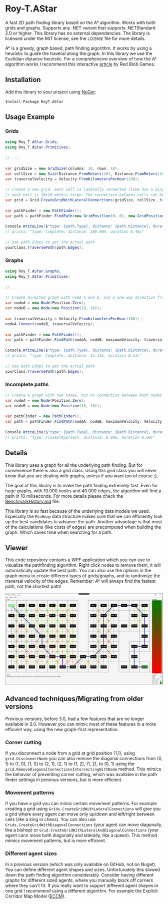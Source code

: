 # Roy-T.AStar
A fast 2D path finding library based on the A* algorithm. Works with both grids and graphs. Supports any .NET variant that supports .NETStandard 2.0 or higher. This library has no external dependencies. The library is licensed under the MIT license, see the `LICENSE` file for more details.

A* is a greedy, graph based, path finding algorithm. It works by using a heuristic to guide the traveral along the graph. In this library we use the Euclidian distance heuristic. For a comprehensive overview of how the A* algorithm works I recommend this interactive [article](https://www.redblobgames.com/pathfinding/a-star/introduction.html) by Red Blob Games.

## Installation
Add this library to your project using [NuGet](https://www.nuget.org/packages/RoyT.AStar/):

```
Install-Package RoyT.AStar
```

## Usage Example
### Grids
```csharp
using Roy_T.AStar.Grids;
using Roy_T.AStar.Primitives;

// ....

var gridSize = new GridSize(columns: 10, rows: 10);
var cellSize = new Size(Distance.FromMeters(10), Distance.FromMeters(10));
var traversalVelocity = Velocity.FromKilometersPerHour(100);

// Create a new grid, each cell is laterally connected (like how a king moves over a chess board, other options are available)
// each cell is 10x10 meters large. The connection between cells can be traversed at 100KM/h.
var grid = Grid.CreateGridWithLateralConnections(gridSize, cellSize, traversalVelocity);

var pathFinder = new PathFinder();
var path = pathFinder.FindPath(new GridPosition(0, 0), new GridPosition(9, 9), grid);

Console.WriteLine($"type: {path.Type}, distance: {path.Distance}, duration {path.Duration}");
// prints: "type: Complete, distance: 180.00m, duration 6.48s"

// Use path.Edges to get the actual path
yourClass.TraversePath(path.Edges);

```

### Graphs
```csharp
using Roy_T.AStar.Graphs;
using Roy_T.AStar.Primitives;

// ...

// Create directed graph with node a and b, and a one-way direction from a to b
var nodeA = new Node(Position.Zero);
var nodeB = new Node(new Position(10, 10));

var traversalVelocity = Velocity.FromKilometersPerHour(100);
nodeA.Connect(nodeB, traversalVelocity);

var pathFinder = new PathFinder();
var path = pathFinder.FindPath(nodeA, nodeB, maximumVelocity: traversalVelocity);

Console.WriteLine($"type: {path.Type}, distance: {path.Distance}, duration {path.Duration}");
// prints: "type: Complete, distance: 14.14m, duration 0.51s"

// Use path.Edges to get the actual path
yourClass.TraversePath(path.Edges);
```

### Incomplete paths
```csharp
// Create a graph with two nodes, but no connection between both nodes
var nodeA = new Node(Position.Zero);
var nodeB = new Node(new Position(10, 10));

var pathFinder = new PathFinder();
var path = pathFinder.FindPath(nodeA, nodeB, maximumVelocity: Velocity.FromKilometersPerHour(100));

Console.WriteLine($"type: {path.Type}, distance: {path.Distance}, duration {path.Duration}");
// prints: "type: ClosestApproach, distance: 0.00m, duration 0.00s"
```

## Details
This library uses a graph for all the underlying path finding. But for convenience there is also a grid class. Using this grid class you will never know that you are dealing with graphs, unless if you want too of course ;).

The goal of this library is to make the path finding extremely fast. Even for huge graphs, with 10.000 nodes and 40.000 edges, the algorithm will find a path in 10 miliseconds. For more details please check the [BenchmarkHistory.md](BenchmarkHistory.md) file.

This library is so fast because of the underlying data models we used. Especially the `MinHeap` data structure makes sure that we can efficiently look up the best candidates to advance the path. Another advantage is that most of the calculations (like costs of edges) are precomputed when building the graph. Which saves time when searching for a path.

## Viewer
This code repository contains a WPF application which you can use to visualize the pathfinding algorithm. Right click nodes to remove them, it will automatically update the best path. You can also use the options in the graph menu to create different types of grids/graphs, and to randomize the traversal velocity of the edges. Remember: A* will always find the fastest path, not the shortest path!

![The viewer](viewer.png?raw=true "The viewer")


## Advanced techniques/Migrating from older versions
Previous versions, before 3.0, had a few features that are no longer available in 3.0. However you can mimic most of these features in a more efficient way, using the new graph-first representation.

### Corner cutting
If you disconnect a node from a grid at grid position (1,1), using `grid.DisconnectNode` you can also remove the diagonal connections from (0, 1) to (1, 0), (1, 0) to (2, 1), (2, 1) to (1, 2), (1, 2), to (0, 1) using the `grid.RemoveDiagonalConnectionsIntersectingWithNode` method. This mimics the behavior of preventing corner cutting, which was available in the path finder settings in previous versions, but is more efficient.

### Movement patterns
If you have a grid you can mimic certain movement patterns. For example creating a grid using `Grids.CreateGridWithLateralConnections` will give you a grid where every agent can move only up/down and left/right between cells (like a king in chess). You can also use `Grids.CreateGridWithDiagonalConnections` (your agent can move diagonally, like a bishop) or `Grid.CreateGridWithLateralAndDiagonalConnections` (your agent cann move both diagonally and laterally, like a queen). This method mimics movement patterns, but is more efficient.

### Different agent sizes
In a previous version (which was only available on GitHub, not on Nuget). You can define different agent shapes and sizes. Unfortunately this slowed down the path finding algorithm considerably. Consider having different graphs for different sized agents, where you manually block off corners where they can't fit. If you really want to support different agent shapes in one grid  I recommend using a different algorithm. For example the Explicit Corridor Map Model ([ECCM](https://www.staff.science.uu.nl/~gerae101/UU_crowd_simulation_publications_ecm.html)).